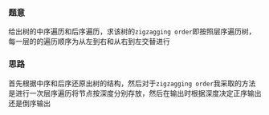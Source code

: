 ### 题意
给出树的中序遍历和后序遍历，求该树的`zigzagging order`即按照层序遍历树，每一层的的遍历顺序为从左到右和从右到左交替进行

### 思路
首先根据中序和后序还原出树的结构，然后对于`zigzagging order`我采取的方法是进行一次层序遍历将节点按深度分别存放，然后在输出时根据深度决定正序输出还是倒序输出